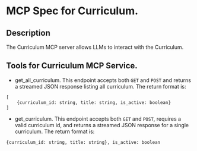 # MCP Spec for Curriculum.


## Description
The Curriculum MCP server allows LLMs to interact with the Curriculum.


## Tools for Curriculum MCP Service.

- get_all_curriculum.  This endpoint accepts both `GET` and `POST` and returns a streamed JSON response listing all curriculum.  The return format is:
```
[
    {curriculum_id: string, title: string, is_active: boolean}
]
```


- get_curriculum.  This endpoint accepts both `GET` and `POST`, requires a valid curriculum id, and returns a streamed JSON response for a single curriculum.  The return format is:

```
{curriculum_id: string, title: string}, is_active: boolean
```
